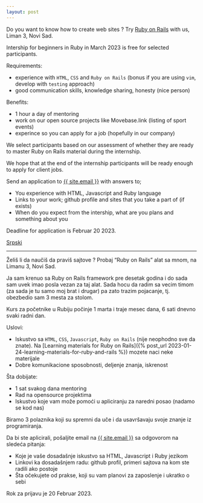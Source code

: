 ```yaml
---
layout: post
---
```


Do you want to know how to create web sites ? Try [Ruby on Rails](https://rubyonrails.org/) with us, Liman 3, Novi Sad.

Intership for beginners in Ruby in March 2023 is free for selected participants.

Requirements:
- experience with `HTML`, `CSS` and `Ruby on Rails` (bonus if you are
  using `vim`, develop with `testing` approach)
- good communication skills, knowledge sharing, honesty (nice person)

Benefits:
- 1 hour a day of mentoring
- work on our open source projects like Movebase.link (listing of sport events)
- experince so you can apply for a job (hopefully in our company)

We select participants based on our assessment of whether they are ready to
master Ruby on Rails material during the internship.

We hope that at the end of the internship participants will be ready enough to
apply for client jobs.

Send an application to <a href="mailto:{{ site.email }}">{{ site.email }}</a>
with answers to;
- You experience with HTML, Javascript and Ruby language
- Links to your work; github profile and sites that you take a part of (if
  exists)
- When do you expect from the intership, what are you plans and something about you

Deadline for application is Februar 20 2023.

[Srpski](#srpski)

<hr id='srpski'>

Želiš li da naučiš da praviš sajtove ? Probaj “Ruby on Rails” alat sa mnom, na
Limanu 3, Novi Sad.

Ja sam krenuo sa Ruby on Rails framework pre desetak godina i do sada sam uvek
imao posla vezan za taj alat. Sada hocu da radim sa vecim timom (za sada je tu
samo moj brat i drugar) pa zato trazim pojacanje, tj. obezbedio sam 3 mesta za
stolom.

Kurs za početnike u Rubiju počinje 1 marta i traje mesec dana, 6 sati dnevno
svaki radni dan.

Uslovi:
- Iskustvo sa `HTML`, `CSS`, `Javascript`, `Ruby on Rails` (nije neophodno
  sve da znate). Na [Learning materials for Ruby on Rails]({% post_url
  2023-01-24-learning-materials-for-ruby-and-rails %})  mozete naci neke
  materijale
- Dobre komunikacione sposobnosti, deljenje znanja, iskrenost

Šta dobijate:
- 1 sat svakog dana mentoring
- Rad na opensource projektima
- Iskustvo koje vam može pomoći u apliciranju za naredni posao (nadamo se kod
  nas)

Biramo 3 polaznika koji su spremni da uče i da usavršavaju svoje znanje iz
programiranja.

Da bi ste aplicirali, pošaljite email na <a href="mailto:{{ site.email }}">{{ site.email }}</a> sa odgovorom na sledeća
pitanja:
- Koje je vaše dosadašnje iskustvo sa HTML, Javascript i Ruby jezikom
- Linkovi ka dosadašnjem radu: github profil, primeri sajtova na kom ste radili ako postoje
- Šta očekujete od prakse, koji su vam planovi za zaposlenje i ukratko o sebi

Rok za prijavu je 20 Februar 2023.
